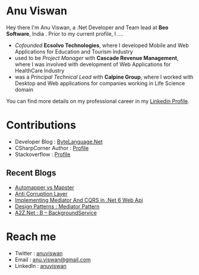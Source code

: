 # Anu Viswan

Hey there I'm Anu Viswan, a .Net Developer and Team lead at **Beo Software**, India .  Prior to my current profile, I ....

* _Cofounded_ **Ecsolvo Technologies**, where I developed Mobile and Web Applications for Education and Tourism industry
* used to be _Project Manager_ with **Cascade Revenue Management**, where I was involved with development of Web Applications for HealthCare Industry
* was a _Principal Technical Lead_ with **Calpine Group**, where I worked with Desktop and Web applications for companies working in Life Science domain

You can find more details on my professional career in my [Linkedin Profile](https://www.linkedin.com/in/anuviswan/). 

# Contributions
* Developer Blog : [ByteLanguage.Net](http://www.bytelanguage.net)
* CSharpCorner Author : [Profile](https://www.c-sharpcorner.com/members/anu.viswan)
* Stackoverflow : [Profile](https://stackoverflow.com/users/7299782/anu-viswan)

## Recent Blogs
<!-- BLOGPOSTS:START -->
- [Automapper vs Mapster](https://bytelanguage.net/2021/12/21/automapper-vs-mapster/)
- [Anti Corruption Layer](https://bytelanguage.net/2021/12/19/anti-corruption-layer/)
- [Implementing Mediator And CQRS in .Net 6 Web Api](https://bytelanguage.net/2021/12/13/implementing-mediator-and-cqrs-in-net-6-web-api/)
- [Design Patterns : Mediator Pattern](https://bytelanguage.net/2021/12/11/design-patterns-mediator-pattern/)
- [A2Z.Net : B – BackgroundService](https://bytelanguage.net/2021/12/07/a2z-net-b-backgroundservice/)
<!-- BLOGPOSTS:END -->

# Reach me
* Twitter : [anuviswan](https://twitter.com/anuviswan)
* Email : anu.viswan@gmail.com
* LinkedIn : [anuviswan](https://www.linkedin.com/in/anuviswan/)


